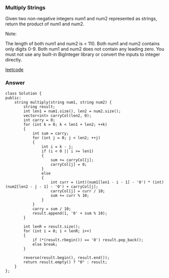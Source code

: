 ### Multiply Strings
Given two non-negative integers num1 and num2 represented as strings, return the product of num1 and num2.

Note:

The length of both num1 and num2 is < 110.
Both num1 and num2 contains only digits 0-9.
Both num1 and num2 does not contain any leading zero.
You must not use any built-in BigInteger library or convert the inputs to integer directly.

[leetcode](https://leetcode.com/problems/multiply-strings/description/)

### Answer 
	class Solution {
	public:
	    string multiply(string num1, string num2) {
	        string result;
	        int len1 = num1.size(), len2 = num2.size();
	        vector<int> carryCol(len2, 0);
	        int carry = 0;
	        for (int k = 0; k < len1 + len2; ++k)
	        {
	            int sum = carry;
	            for (int j = 0; j < len2; ++j)
	            {
	                int i = k - j;
	                if (i < 0 || i >= len1)
	                {
	                    sum += carryCol[j];
	                    carryCol[j] = 0;
	                }
	                else
	                {
	                    int curr = (int)(num1[len1 - i - 1] - '0') * (int)(num2[len2 - j - 1] - '0') + carryCol[j];
	                    carryCol[j] = curr / 10;
	                    sum += curr % 10;
	                }
	            }
	            carry = sum / 10;
	            result.append(1, '0' + sum % 10);
	        }

	        int lenR = result.size();
	        for (int i = 0; i < lenR; i++)
	        {
	            if (*(result.rbegin()) == '0') result.pop_back();
	            else break;
	        }
	        
	        reverse(result.begin(), result.end());
	        return result.empty() ? "0" : result;
	    }
	};